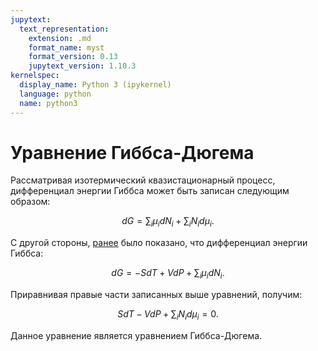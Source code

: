```yaml
---
jupytext:
  text_representation:
    extension: .md
    format_name: myst
    format_version: 0.13
    jupytext_version: 1.10.3
kernelspec:
  display_name: Python 3 (ipykernel)
  language: python
  name: python3
---
```


<a id='pvt-td-gibbs_duhem_equation'></a>
# Уравнение Гиббса-Дюгема
Рассматривая изотермический квазистационарный процесс, дифференциал энергии Гиббса может быть записан следующим образом:

$$ dG = \sum_i \mu_i dN_i + \sum_i N_i d \mu_i. $$

С другой стороны, [ранее](TD-8-Helmholtz-Gibbs.html#pvt-td-helmholtz_gibbs-gibbs_partials) было показано, что дифференциал энергии Гиббса:

$$ dG = -S dT + V dP + \sum_i \mu_i dN_i. $$

Приравнивая правые части записанных выше уравнений, получим:

$$ S dT - V dP + \sum_i N_i d \mu_i = 0. $$

Данное уравнение является уравнением Гиббса-Дюгема.
